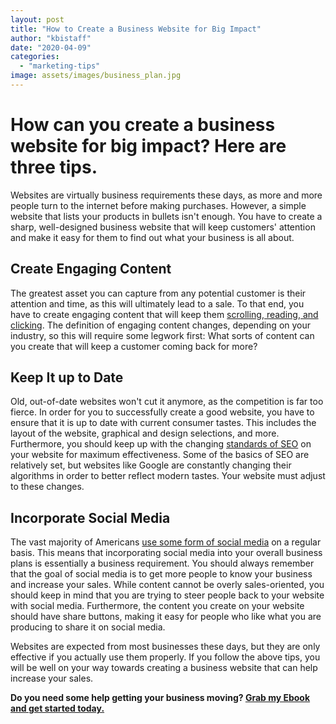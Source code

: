 ```yaml
---
layout: post
title: "How to Create a Business Website for Big Impact"
author: "kbistaff"
date: "2020-04-09"
categories: 
  - "marketing-tips"
image: assets/images/business_plan.jpg
---
```


# How can you create a business website for big impact? Here are three tips.

Websites are virtually business requirements these days, as more and more people turn to the internet before making purchases. However, a simple website that lists your products in bullets isn't enough. You have to create a sharp, well-designed business website that will keep customers' attention and make it easy for them to find out what your business is all about.

## Create Engaging Content

The greatest asset you can capture from any potential customer is their attention and time, as this will ultimately lead to a sale. To that end, you have to create engaging content that will keep them [scrolling, reading, and clicking](https://www.pymnts.com/news/retail/2018/omichannel-ecommerce-consumer-habits/). The definition of engaging content changes, depending on your industry, so this will require some legwork first: What sorts of content can you create that will keep a customer coming back for more?

## Keep It up to Date

Old, out-of-date websites won't cut it anymore, as the competition is far too fierce. In order for you to successfully create a good website, you have to ensure that it is up to date with current consumer tastes. This includes the layout of the website, graphical and design selections, and more. Furthermore, you should keep up with the changing [standards of SEO](https://www.dotcomdesign.com/is-your-old-website-ready-for-an-upgrade) on your website for maximum effectiveness. Some of the basics of SEO are relatively set, but websites like Google are constantly changing their algorithms in order to better reflect modern tastes. Your website must adjust to these changes.

## Incorporate Social Media

The vast majority of Americans [use some form of social media](https://ourworldindata.org/rise-of-social-media) on a regular basis. This means that incorporating social media into your overall business plans is essentially a business requirement. You should always remember that the goal of social media is to get more people to know your business and increase your sales. While content cannot be overly sales-oriented, you should keep in mind that you are trying to steer people back to your website with social media. Furthermore, the content you create on your website should have share buttons, making it easy for people who like what you are producing to share it on social media.

Websites are expected from most businesses these days, but they are only effective if you actually use them properly. If you follow the above tips, you will be well on your way towards creating a business website that can help increase your sales.

**Do you need some help getting your business moving? [Grab my Ebook and get started today.](https://go.katebagoy.com/ebook)**

